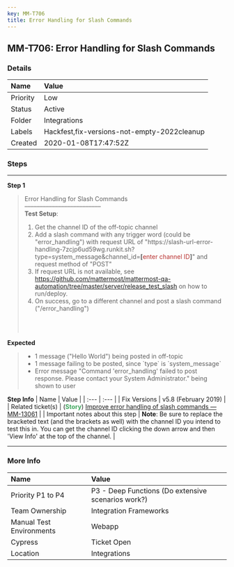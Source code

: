 ```yaml
---
key: MM-T706
title: Error Handling for Slash Commands
---
```


## MM-T706: Error Handling for Slash Commands

### Details

| Name     | Value                                       |
| :------- | :------------------------------------------ |
| Priority | Low                                         |
| Status   | Active                                      |
| Folder   | Integrations                                |
| Labels   | Hackfest,fix-versions-not-empty-2022cleanup |
| Created  | 2020-01-08T17:47:52Z                        |

### Steps

<hr/>

**Step 1**

> <article>Error Handling for Slash Commands<br>–––––––––––––––––––––––––<br><strong>Test Setup</strong>:<ol><li>Get the channel ID of the off-topic channel</li><li>Add a slash command with any trigger word (could be "error_handling") with request URL of "https://slash-url-error-handling-7zcjp6ud59wg.runkit.sh?type=system_message&amp;channel_id=<strong>[</strong><span style="color: rgb(184, 49, 47);">enter channel ID</span><strong>]</strong>" and request method of "POST"</li><li>If request URL is not available, see <a href="https://github.com/mattermost/mattermost-qa-automation/tree/master/server/release_test_slash">https://github.com/mattermost/mattermost-qa-automation/tree/master/server/release_test_slash</a> on how to run/deploy.</li><li>On success, go to a different channel and post a slash command ("/error_handling")</li></ol><br><br></article>

**Expected**

> <article><ul><li>1 message ("Hello World") being posted in off-topic</li><li>1 message failing to be posted, since `type` is `system_message`</li><li>Error message "Command 'error_handling' failed to post response. Please contact your System Administrator." being shown to user</li></ul></article>

**Step Info**
| Name | Value |
| :--- | :--- |
| Fix Versions | v5.8 (February 2019) |
| Related ticket(s) | (<strong><span style="color: rgb(65, 168, 95);">Story</span></strong>) <a href="https://mattermost.atlassian.net/browse/MM-13061">Improve error handling of slash commands — MM-13061</a> |
| Important notes about this step | <strong>Note</strong>: Be sure to replace the bracketed text (and the brackets as well) with the channel ID you intend to test this in. You can get the channel ID clicking the down arrow and then 'View Info' at the top of the channel. |

<hr/>

### More Info

| Name                     | Value                                              |
| :----------------------- | :------------------------------------------------- |
| Priority P1 to P4        | P3 - Deep Functions (Do extensive scenarios work?) |
| Team Ownership           | Integration Frameworks                             |
| Manual Test Environments | Webapp                                             |
| Cypress                  | Ticket Open                                        |
| Location                 | Integrations                                       |
